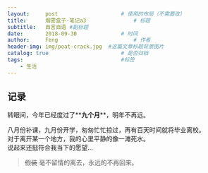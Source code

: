 ```yaml
---
layout:     post   				    # 使用的布局（不需要改）
title:      烟雾盒子-笔记a3 				# 标题
subtitle:   自言自语 #副标题
date:       2018-09-30 				# 时间
author:     Feng 						# 作者
header-img: img/poat-crack.jpg 	#这篇文章标题背景图片
catalog: true 						# 是否归档
tags:								#标签
    - 生活
---
```

## 记录
转眼间，今年已经度过了**__九个月__**，明年不再远。

八月份补课，九月份开学，匆匆忙忙掠过，再有百天时间就将毕业离校。<br>
对于离开某一个地方，我的心里平静的像一滩死水。<br>
说起来还挺符合我当下的愿望...

>~~假装~~ 毫不留情的离去，永远的不再回来。<br>
